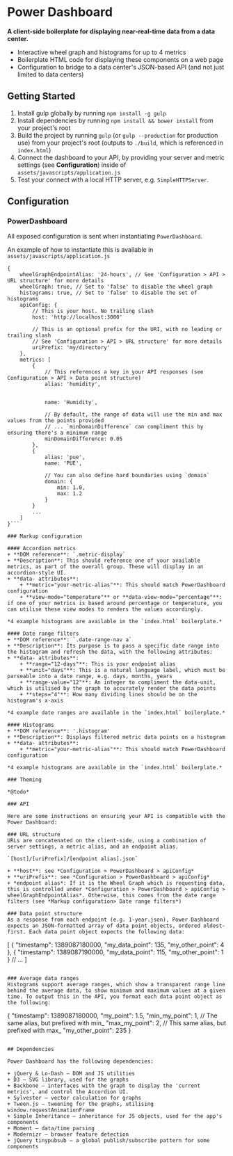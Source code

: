 # Power Dashboard

**A client-side boilerplate for displaying near-real-time data from a data center.**

+ Interactive wheel graph and histograms for up to 4 metrics
+ Boilerplate HTML code for displaying these components on a web page
+ Configuration to bridge to a data center's JSON-based API (and not just limited to data centers)

## Getting Started

1. Install gulp globally by running `npm install -g gulp`
2. Install dependencies by running `npm install && bower install` from your project's root
3. Build the project by running `gulp` (or `gulp --production` for production use) from your project's root (outputs to `./build`, which is referenced in `index.html`)
4. Connect the dashboard to your API, by providing your server and metric settings (see **Configuration**) inside of `assets/javascripts/application.js`
5. Test your connect with a local HTTP server, e.g. `SimpleHTTPServer`.

## Configuration

### PowerDashboard

All exposed configuration is sent when instantiating `PowerDashboard`.

An example of how to instantiate this is available in `assets/javascripts/application.js`

```
{
	wheelGraphEndpointAlias: '24-hours', // See 'Configuration > API > URL structure' for more details
	wheelGraph: true, // Set to 'false' to disable the wheel graph
	histograms: true, // Set to 'false' to disable the set of histograms
	apiConfig: {
		// This is your host. No trailing slash
		host: 'http://localhost:3000'

		// This is an optional prefix for the URI, with no leading or trailing slash
		// See 'Configuration > API > URL structure' for more details
		uriPrefix: 'my/directory'
	},
	metrics: [
		{
			// This references a key in your API responses (see Configuration > API > Data point structure)
			alias: 'humidity',


			name: 'Humidity',

			// By default, the range of data will use the min and max values from the points provided
			// ... `minDomainDifference` can compliment this by ensuring there's a minimum range
			minDomainDifference: 0.05
		},
		{
			alias: 'pue',
			name: 'PUE',

			// You can also define hard boundaries using `domain`
			domain: {
				min: 1.0,
				max: 1.2
			}
		}
		...
	]
}```

### Markup configuration

#### Accordion metrics
+ **DOM reference**: `.metric-display`
+ **Description**: This should reference one of your available metrics, as part of the overall group. These will display in an accordion-style UI.
+ **data- attributes**:
	+ **metric="your-metric-alias"**: This should match PowerDashboard configuration
	+ **view-mode="temperature"** or **data-view-mode="percentage"**: if one of your metrics is based around percentage or temperature, you can utilise these view modes to renders the values accordingly.

*4 example histograms are available in the `index.html` boilerplate.*

#### Date range filters
+ **DOM reference**: `.date-range-nav a`
+ **Description**: Its purpose is to pass a specific date range into the histogram and refresh the data, with the following attributes:
+ **data- attributes**:
	+ **range="12-days"**: This is your endpoint alias
	+ **unit="days"**: This is a natural language label, which must be parseable into a date range, e.g. days, months, years
	+ **range-value="12"**: An integer to compliment the data-unit, which is utilised by the graph to accurately render the data points
	+ **steps="4"**: How many dividing lines should be on the histogram's x-axis

*4 example date ranges are available in the `index.html` boilerplate.*

#### Histograms
+ **DOM reference**: '.histogram'
+ **Description**: Displays filtered metric data points on a histogram
+ **data- attributes**:
	+ **metric="your-metric-alias"**: This should match PowerDashboard configuration

*4 example histograms are available in the `index.html` boilerplate.*

### Theming

*@todo*

### API

Here are some instructions on ensuring your API is compatible with the Power Dashboard:

### URL structure
URLs are concatenated on the client-side, using a combination of server settings, a metric alias, and an endpoint alias.

`[host]/[uriPrefix]/[endpoint alias].json`

+ **host**: see *Configuration > PowerDashboard > apiConfig*
+ **uriPrefix**: see *Configuration > PowerDashboard > apiConfig*
+ *endpoint alias*: If it is the Wheel Graph which is requesting data, this is controlled under *Configuration > PowerDashboard > apiConfig > wheelGraphEndpointAlias*. Otherwise, this comes from the date range filters (see *Markup configuration> Date range filters*)

### Data point structure
As a response from each endpoint (e.g. 1-year.json), Power Dashboard expects an JSON-formatted array of data point objects, ordered oldest-first. Each data point object expects the following data:

```
[
		{
		"timestamp": 1389087180000,
		"my_data_point": 135,
		"my_other_point": 4
	}, {
		"timestamp": 1389087190000,
		"my_data_point": 115,
		"my_other_point": 1
	}
	// ...
]
```

### Average data ranges
Histograms support average ranges, which show a transparent range line behind the average data, to show minimum and maximum values at a given time. To output this in the API, you format each data point object as the following:

```
{
	"timestamp": 1389087180000,
	"my_point": 1.5,
	"min_my_point": 1, // The same alias, but prefixed with min_
	"max_my_point": 2, // This same alias, but prefixed with max_
	"my_other_point": 235
}
```

## Dependencies

Power Dashboard has the following dependencies:

+ jQuery & Lo-Dash — DOM and JS utilities
+ D3 — SVG library, used for the graphs
+ Backbone — interfaces with the graph to display the 'current metrics', and control the Accordion UI.
+ Sylvester — vector calculation for graphs
+ Tween.js — tweening for the graphs, utilising window.requestAnimationFrame
+ Simple Inheritance — inheritance for JS objects, used for the app's components
+ Moment — data/time parsing
+ Modernizr — browser feature detection
+ jQuery tinypubsub — a global publish/subscribe pattern for some components

